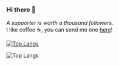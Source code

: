 ### Hi there 👋
_A supporter is worth a thousand followers._  <br/>I like coffee ☕, you can send me one [here](https://www.buymeacoffee.com/antoniafrey)!  <br/>


[![Top Langs](https://github-readme-stats.vercel.app/api/top-langs/?username=thisisfrey&layout=compact&exclude_repo=AltaCV,CV)](https://github.com/anuraghazra/github-readme-stats)

![Top Langs](https://github-readme-stats.vercel.app/api/top-langs/?username=thisisfrey&exclude_repo=AltaCV,CV)


<!--
**thisisfrey/thisisfrey** is a ✨ _special_ ✨ repository because its `README.md` (this file) appears on your GitHub profile.

Here are some ideas to get you started:

- 🔭 I’m currently working on ...
- 🌱 I’m currently learning ...
- 👯 I’m looking to collaborate on ...
- 🤔 I’m looking for help with ...
- 💬 Ask me about ...
- 📫 How to reach me: ...
- 😄 Pronouns: ...
- ⚡ Fun fact: ...
-->
